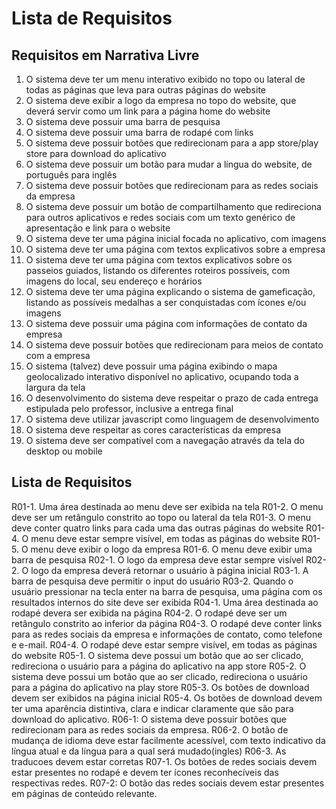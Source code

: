 # Lista de Requisitos

## Requisitos em Narrativa Livre

  1. O sistema deve ter um menu interativo exibido no topo ou lateral de todas as páginas que leva para outras páginas do website  
  2. O sistema deve exibir a logo da empresa no topo do website, que deverá servir como um link para a página home do website  
  3. O sistema deve possuir uma barra de pesquisa  
  4. O sistema deve possuir uma barra de rodapé com links  
  5. O sistema deve possuir botões que redirecionam para a app store/play store para download do aplicativo  
  6. O sistema deve possuir um botão para mudar a língua do website, de português para inglês  
  7. O sistema deve possuir botões que redirecionam para as redes sociais da empresa  
  8. O sistema deve possuir um botão de compartilhamento que redireciona para outros aplicativos e redes sociais com um texto genérico de apresentação e link para o website  
  9. O sistema deve ter uma página inicial focada no aplicativo, com imagens  
  10. O sistema deve ter uma página com textos explicativos sobre a empresa  
  11. O sistema deve ter uma página com textos explicativos sobre os passeios guiados, listando os diferentes roteiros possíveis, com imagens do local, seu endereço e horários  
  12. O sistema deve ter uma página explicando o sistema de gameficação, listando as possíveis medalhas a ser conquistadas com ícones e/ou imagens  
  13. O sistema deve possuir uma página com informações de contato da empresa  
  14. O sistema deve possuir botões que redirecionam para meios de contato com a empresa  
  15. O sistema (talvez) deve possuir uma página exibindo o mapa geolocalizado interativo disponível no aplicativo, ocupando toda a largura da tela  
  16. O desenvolvimento do sistema deve respeitar o prazo de cada entrega estipulada pelo professor, inclusive a entrega final  
  17. O sistema deve utilizar javascript como linguagem de desenvolvimento  
  18. O sistema deve respeitar as cores características da empresa  
  19. O sistema deve ser compatível com a navegação através da tela do desktop ou mobile  
    
## Lista de Requisitos
  
  R01-1. Uma área destinada ao menu deve ser exibida na tela
  R01-2. O menu deve ser um retângulo constrito ao topo ou lateral da tela
  R01-3. O menu deve conter quatro links para cada uma das outras páginas do website
  R01-4. O menu deve estar sempre visível, em todas as páginas do website
  R01-5. O menu deve exibir o logo da empresa
  R01-6. O menu deve exibir uma barra de pesquisa
  R02-1. O logo da empresa deve estar sempre visível
  R02-2. O logo da empresa deverá retornar o usuário à página inicial
  R03-1. A barra de pesquisa deve permitir o input do usuário
  R03-2. Quando o usuário pressionar na tecla enter na barra de pesquisa, uma página com os resultados internos do site deve ser exibida
  R04-1. Uma área destinada ao rodapé devera ser exibida na página
  R04-2. O rodapé deve ser um retângulo constrito ao inferior da página
  R04-3. O rodapé deve conter links para as redes sociais da empresa e informações de contato, como telefone e e-mail. 
  R04-4. O rodapé deve estar sempre visível, em todas as páginas do website
  R05-1. O sistema deve possui um botão que ao ser clicado, redireciona o usuário para a página do aplicativo na app store
  R05-2. O sistema deve possui um botão que ao ser clicado, redireciona o usuário para a página do aplicativo na play store
  R05-3. Os botões de download devem ser exibidos na página inicial
  R05-4. Os botões de download devem ter uma aparência distintiva, clara e indicar claramente que são para download do aplicativo. 
  R06-1: O sistema deve possuir botões que redirecionam para as redes sociais da empresa. 
  R06-2. O botão de mudança de idioma deve estar facilmente acessível, com texto indicativo da língua atual e da língua para a qual será mudado(ingles) 
  R06-3. As traducoes devem estar corretas 
  R07-1. Os botões de redes sociais devem estar presentes no rodapé e devem ter ícones reconhecíveis das respectivas redes. 
  R07-2: O botão das redes sociais devem estar presentes em páginas de conteúdo relevante.
